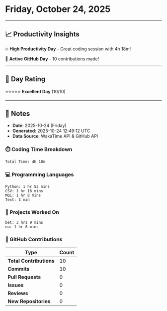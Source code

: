# Friday, October 24, 2025

---

## 📈 Productivity Insights

🔥 **High Productivity Day** - Great coding session with 4h 18m!

🚀 **Active GitHub Day** - 10 contributions made!

---

## 🎯 Day Rating

⭐⭐⭐⭐⭐ **Excellent Day** (10/10)

---

## 📝 Notes

- **Date**: 2025-10-24 (Friday)
- **Generated**: 2025-10-24 12:49:12 UTC
- **Data Source**: WakaTime API & GitHub API


### ⏱️ Coding Time Breakdown

```
Total Time: 4h 18m
```

### 💻 Programming Languages

```
Python: 1 hr 52 mins
CSV: 1 hr 16 mins
MQL: 1 hr 8 mins
Text: 1 min
```

### 📂 Projects Worked On

```
bet: 3 hrs 9 mins
ea: 1 hr 8 mins

```


### 🐙 GitHub Contributions

| Type | Count |
|------|-------|
| **Total Contributions** | 10 |
| **Commits** | 10 |
| **Pull Requests** | 0 |
| **Issues** | 0 |
| **Reviews** | 0 |
| **New Repositories** | 0 |

